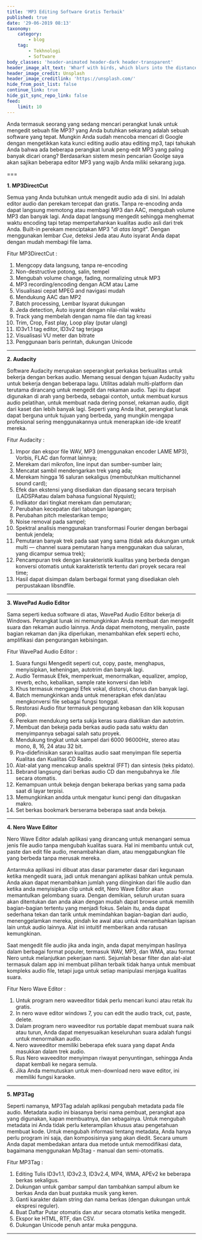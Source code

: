 ```yaml
---
title: 'MP3 Editing Software Gratis Terbaik'
published: true
date: '29-06-2019 08:13'
taxonomy:
    category:
        - blog
    tag:
        - Tekhnologi
        - Software
body_classes: 'header-animated header-dark header-transparent'
header_image_alt_text: 'Wharf with birds, which blurs into the distance'
header_image_credit: Unsplash
header_image_creditlink: 'https://unsplash.com/'
hide_from_post_list: false
continue_link: true
hide_git_sync_repo_link: false
feed:
    limit: 10
---
```


Anda termasuk seorang yang sedang mencari perangkat lunak untuk mengedit sebuah file MP3? yang Anda butuhkan sekarang adalah sebuah software yang tepat. Mungkin Anda sudah mencoba mencari di Google dengan mengetikkan kata kunci editing audio atau editing mp3, tapi tahukah Anda bahwa ada beberapa perangkat lunak peng-edit MP3 yang paling banyak dicari orang? Berdasarkan sistem mesin pencarian Goolge saya akan sajikan beberapa editor MP3 yang wajib Anda miliki sekarang juga.

===

**1. MP3DirectCut**

Semua yang Anda butuhkan untuk mengedit audio ada di sini. Ini adalah editor audio dan perekam tercepat dan gratis. Tanpa re-encoding anda dapat langsung memotong atau membagi MP3 dan AAC, mengubah volume MP3 dan banyak lagi. Anda dapat langsung mengedit sehingga menghemat waktu encoding tapi tetap mempertahankan kualitas audio asli dari trek Anda. Built-in perekam menciptakan MP3 "_di atas langit_". Dengan menggunakan lembar _Cue_, deteksi Jeda atau Auto isyarat Anda dapat dengan mudah membagi file lama.

Fitur MP3DirectCut :

1. Mengcopy data langsung, tanpa re-encoding 
2. Non-destructive potong, salin, tempel 
3. Mengubah volume change, fading, normalizing utnuk MP3 
4. MP3 recording/encoding dengan ACM atau Lame 
5. Visualisasi cepat MPEG and navigasi mudah 
6. Mendukung AAC dan MP2 
7. Batch processing, Lembar Isyarat dukungan 
8. Jeda detection, Auto isyarat dengan nilai-nilai waktu 
9. Track yang membelah dengan nama file dan tag kreasi 
10. Trim, Crop, Fast play, Loop play (putar ulang) 
11. ID3v1.1 tag editor, ID3v2 tag terjaga
12. Visualisasi VU meter dan bitrate
13. Penggunaan baris perintah, dukungan Unicode 

---

**2. Audacity**

Software Audacity merupakan seperangkat perkakas berkualitas untuk bekerja dengan berkas audio. Memang sesuai dengan tujuan Audacity yaitu untuk bekerja dengan beberapa lagu. Utilitas adalah multi-platform dan terutama dirancang untuk mengedit dan rekaman audio. Tapi itu dapat digunakan di arah yang berbeda, sebagai contoh, untuk membuat kursus audio pelatihan, untuk membuat nada dering ponsel, rekaman audio, digit dari kaset dan lebih banyak lagi. Seperti yang Anda lihat, perangkat lunak dapat berguna untuk tujuan yang berbeda, yang mungkin mengapa profesional sering menggunakannya untuk menerapkan ide-ide kreatif mereka.

Fitur Audacity :

1. Impor dan ekspor file WAV, MP3 (menggunakan encoder LAME MP3), Vorbis, FLAC dan format lainnya;
2. Merekam dari mikrofon, line input dan sumber-sumber lain;
3. Mencatat sambil mendengarkan trek yang ada;
4. Merekam hingga 16 saluran sekaligus (membutuhkan multichannel sound card);
5. Efek dan ekstensi yang disediakan dan dipasang secara terpisah (LADSPAatau dalam bahasa fungsional Nyquist);
6. Indikator dari tingkat merekam dan pemutaran;
7. Perubahan kecepatan dari tabungan lapangan;
8. Perubahan pitch melestarikan tempo;
9. Noise removal pada sampel;
10. Spektral analisis menggunakan transformasi Fourier dengan berbagai bentuk jendela;
11. Pemutaran banyak trek pada saat yang sama (tidak ada dukungan untuk multi — channel suara pemutaran hanya menggunakan dua saluran, yang dicampur semua trek);
12. Pencampuran trek dengan karakteristik kualitas yang berbeda dengan konversi otomatis untuk karakteristik tertentu dari proyek secara real time;
13. Hasil dapat disimpan dalam berbagai format yang disediakan oleh perpustakaan libsndfile.

---

**3. WavePad Audio Editor**

Sama seperti kedua software di atas, WavePad Audio Editor bekerja di Windows. Perangkat lunak ini memungkinkan Anda membuat dan mengedit suara dan rekaman audio lainnya. Anda dapat memotong, menyalin, paste bagian rekaman dan jika diperlukan, menambahkan efek seperti echo, amplifikasi dan pengurangan kebisingan.

Fitur WavePad Audio Editor :

1. Suara fungsi Mengedit seperti cut, copy, paste, menghapus, menyisipkan, keheningan, autotrim dan banyak lagi. 
2. Audio Termasuk Efek, memperkuat, menormalkan, equalizer, amplop, reverb, echo, kebalikan, sample rate konversi dan lebih 
3. Khus termasuk mengangi Efek vokal, distorsi, chorus dan banyak lagi. 
4. Batch memungkinkan anda untuk menerapkan efek dan/atau mengkonversi file sebagai fungsi tonggal. 
5. Restorasi Audio fitur termasuk pengurang kebasan dan klik kopusan pop. 
6. Perekam mendukung serta sukja keras suara diaklikan dan autotrim. 
7. Membuat dan bekeja pada berkas audio pada satu waktu dan menyimpannya sebagai salah satu proyek. 
8. Mendukung tingkat untuk sampel dari 6000 96000Hz, stereo atau mono, 8, 16, 24 atau 32 bit. 
9. Pra-didefinisikan saran kualitas audio saat menyimpan file sepertia Kualitas dan Kualitas CD Radio. 
10. Alat-alat yang mencakup analis spektral (FFT) dan sintesis (teks pidato). 
11. Bebrand langsung dari berkas audio CD dan mengubahnya ke .file secara otomatis. 
12. Kemampuan untuk bekeja dengan bekerapa berkas yang sama pada saat di layar terpisi. 
13. Memungkinkan andda untuk mengatur kunci pengi dan ditugaskan makro. 
14. Set berkas bookmark berserama beberapa saat anda bekeja.

---

**4. Nero Wave Editor**

Nero Wave Editor adalah aplikasi yang dirancang untuk menangani semua jenis file audio tanpa mengubah kualitas suara. Hal ini membantu untuk cut, paste dan edit file audio, menambahkan diam, atau menggabungkan file yang berbeda tanpa merusak mereka.

Antarmuka aplikasi ini dibuat atas dasar parameter dasar dari kegunaan ketika mengedit suara, jadi untuk menangani aplikasi bahkan untuk pemula. Anda akan dapat menambahkan jumlah yang diinginkan dari file audio dan ketika anda menyisipkan clip untuk edit, Nero Wave Editor akan memantulkan gelombang suara. Dengan demikian, seluruh urutan suara akan ditentukan dan anda akan dengan mudah dapat browse untuk memilih bagian-bagian tertentu yang menjadi fokus. Selain itu, anda dapat sederhana tekan dan tarik untuk memindahkan bagian-bagian dari audio, menenggelamkan mereka, pindah ke awal atau untuk menambahkan lapisan lain untuk audio lainnya. Alat ini intuitif memberikan anda ratusan kemungkinan.

Saat mengedit file audio jika anda ingin, anda dapat menyimpan hasilnya dalam berbagai format populer, termasuk WAV, MP3, dan WMA, atau format Nero untuk melanjutkan pekerjaan nanti. Sejumlah besar filter dan alat-alat termasuk dalam app ini membuat pilihan terbaik tidak hanya untuk membuat kompleks audio file, tetapi juga untuk setiap manipulasi menjaga kualitas suara.

Fitur Nero Wave Editor :

1. Untuk program nero waveeditor tidak perlu mencari kunci atau retak itu gratis.
2. In nero wave editor windows 7, you can edit the audio track, cut, paste, delete.
3. Dalam program nero waveeditor rus portable dapat membuat suara naik atau turun, Anda dapat menyesuaikan keseluruhan suara adalah fungsi untuk menormalkan audio.
4. Nero waveeditor memiliki beberapa efek suara yang dapat Anda masukkan dalam trek audio.
5. Rus Nero waveeditor menyimpan riwayat penyuntingan, sehingga Anda dapat kembali ke negara semula.
6. Jika Anda memutuskan untuk men-download nero wave editor, ini memiliki fungsi karaoke.

---

**5. MP3Tag**

Seperti namanya, MP3Tag adalah aplikasi pengubah metadata pada file audio. Metadata audio ini biasanya berisi nama pembuat, perangkat apa yang digunakan, kapan membuatnya, dan sebagainya. Untuk mengubah metadata ini Anda tidak perlu keterampilan khusus atau pengetahuan membuat kode. Untuk mengubah informasi tentang metadata, Anda hanya perlu program ini saja, dan komposisinya yang akan diedit. Secara umum Anda dapat membedakan antara dua metode untuk memodifikasi data, bagaimana menggunakan Mp3tag - manual dan semi-otomatis.

Fitur MP3Tag :

1. Editing Tulis ID3v1.1, ID3v2.3, ID3v2.4, MP4, WMA, APEv2 ke beberapa berkas sekaligus.
2. Dukungan untuk gambar sampul dan tambahkan sampul album ke berkas Anda dan buat pustaka musik yang keren.
3. Ganti karakter dalam string dan nama berkas (dengan dukungan untuk ekspresi reguler).
4. Buat Daftar Putar otomatis dan atur secara otomatis ketika mengedit.
5. Ekspor ke HTML, RTF, dan CSV.
6. Dukungan Unicode penuh antar muka pengguna.

---

